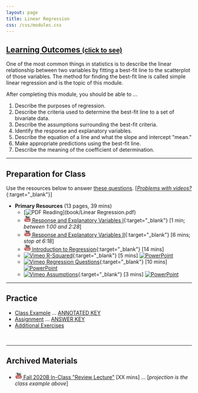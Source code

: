 ```yaml
---
layout: page
title: Linear Regression
css: /css/modules.css
---
```


<div class="panel-group-ILOs">
  <div class="panel panel-default">
    <div class="panel-heading">
      <h2 class="panel-title">
        <a data-toggle="collapse" href="#ILOs">Learning Outcomes <small>(click to see)</small></a>
      </h2>
    </div>
    <div id="ILOs" class="panel-collapse collapse">
      <div class="panel-body">
One of the most common things in statistics is to describe the linear relationship between two variables by fitting a best-fit line to the scatterplot of those variables.  The method for finding the best-fit line is called simple linear regression and is the topic of this module.

<p>After completing this module, you should be able to ...</p>

<ol>
  <li>Describe the purposes of regression.</li>
  <li>Describe the criteria used to determine the best-fit line to a set of bivariate data.</li>
  <li>Describe the assumptions surrounding the best-fit criteria.</li>
  <li>Identify the response and explanatory variables.</li>
  <li>Describe the equation of a line and what the slope and intercept "mean."</li>
  <li>Make appropriate predictions using the best-fit line.</li>
  <li>Describe the meaning of the coefficient of determination.</li>
</ol>
      </div>
    </div>
  </div>
</div>

----

## Preparation for Class

Use the resources below to answer [these questions](Prep/LinearRegression). [[*Problems with videos?*](../resources/FAQs/videos){:target="_blank"}]

* **Primary Resources** (13 pages, 39 mins)
  * [![PDF](../img/pdf.png) Reading](book/Linear Regression.pdf)
  * [![YouTube Link](../img/youtube.png) Response and Explanatory Variables I](https://www.youtube.com/watch?v=bokeTCH2aJY){:target="_blank"} [1 min; *between 1:00 and 2:28*]
  * [![YouTube Link](../img/youtube.png) Response and Explanatory Variables II](https://www.youtube.com/watch?v=bokeTCH2aJY?rel=0&start=378){:target="_blank"} [6 mins; *stop at 6:18*]
  * [![YouTube Link](../img/youtube.png) Introduction to Regression](https://www.youtube.com/watch?v=k_OB1tWX9PM){:target="_blank"} [14 mins]
  * [![Vimeo](../img/dhovid.png) R-Squared](https://vimeo.com/user45324800/slr-rsquared){:target="_blank"} [5 mins]  [![PowerPoint](../img/ppt.png)](PPT/LinearRegression_PPT2.pptx)
  * [![Vimeo](../img/dhovid.png) Regression Questions](https://vimeo.com/user45324800/slr-questions){:target="_blank"} [10 mins]  [![PowerPoint](../img/ppt.png)](PPT/LinearRegression_PPT3.pptx)
  * [![Vimeo](../img/dhovid.png) Assumptions](https://vimeo.com/user45324800/slr-assumptions){:target="_blank"} [3 mins]  [![PowerPoint](../img/ppt.png)](PPT/LinearRegression_PPT.pptx)

----

## Practice

* [Class Example](CE/LinearRegression_CExmpl) ... [ANNOTATED KEY](CE/KEY_LinearRegression_CExmpl)
* [Assignment](CE/LinearRegression_CE1) ... [ANSWER KEY](CE/KEY_LinearRegression_CE)
* [Additional Exercises](CE/LinearRegression_CE2)

&nbsp;

----

## Archived Materials

* [![YouTube](../img/youtube.png) Fall 2020B In-Class "Review Lecture"]() [XX mins] ... [*projection is the class example above*]

<!----
* [Old Lecture Slides](PPT/LinearRegression_PPT_old.pptx)
--->

